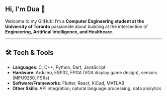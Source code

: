 ## Hi, I'm Dua 👋

Welcome to my GitHub! I’m a **Computer Engineering student at the University of Toronto** passionate about building at the intersection of **Engineering, Aritifical Intelligence, and Healthcare**.  

---
## 🛠️ Tech & Tools  
- **Languages**: C, C++, Python, Dart, JavaScript  
- **Hardware**: Arduino, ESP32, FPGA (VGA display game design), sensors (MPU9250, FSRs)  
- **Software/Frameworks**: Flutter, React, KiCad, MATLAB  
- **Other Skills**: API integration, natural language processing, data analytics






<!--
**DuaQidwai/DuaQidwai** is a ✨ _special_ ✨ repository because its `README.md` (this file) appears on your GitHub profile.

Here are some ideas to get you started:

- 🔭 I’m currently working on ...
- 🌱 I’m currently learning ...
- 👯 I’m looking to collaborate on ...
- 🤔 I’m looking for help with ...
- 💬 Ask me about ...
- 📫 How to reach me: ...
- 😄 Pronouns: ...
- ⚡ Fun fact: ...
-->

